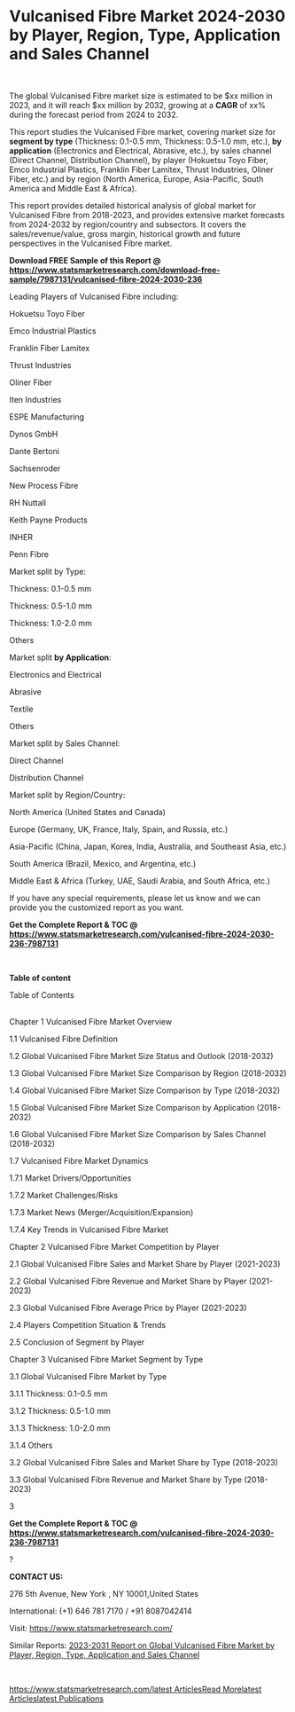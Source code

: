 <h1>Vulcanised Fibre Market 2024-2030 by Player, Region, Type, Application and Sales Channel</h1><br/><p>The global Vulcanised Fibre market size is estimated to be $xx million in 2023, and it will reach $xx million by 2032, growing at a <strong>CAGR</strong> of xx% during the forecast period from 2024 to 2032.</p>
 
 
 
 <p>This report studies the Vulcanised Fibre market, covering market size for <strong>segment by type</strong> (Thickness: 0.1-0.5 mm, Thickness: 0.5-1.0 mm, etc.), <strong>by application</strong> (Electronics and Electrical, Abrasive, etc.), by sales channel (Direct Channel, Distribution Channel), by player (Hokuetsu Toyo Fiber, Emco Industrial Plastics, Franklin Fiber Lamitex, Thrust Industries, Oliner Fiber, etc.) and by region (North America, Europe, Asia-Pacific, South America and Middle East & Africa).</p>
 
 
 
 <p>This report provides detailed historical analysis of global market for Vulcanised Fibre from 2018-2023, and provides extensive market forecasts from 2024-2032 by region/country and subsectors. It covers the sales/revenue/value, gross margin, historical growth and future perspectives in the Vulcanised Fibre market.</p>
 
 
 
 <p><strong>Download FREE Sample of this Report @ <a href="https://www.statsmarketresearch.com/download-free-sample/7987131/vulcanised-fibre-2024-2030-236">https://www.statsmarketresearch.com/download-free-sample/7987131/vulcanised-fibre-2024-2030-236</a></strong></p>
 
 
 
 <p>Leading Players of Vulcanised Fibre including:</p>
 
 
 
 <p>Hokuetsu Toyo Fiber</p>
 
 
 
 <p>Emco Industrial Plastics</p>
 
 
 
 <p>Franklin Fiber Lamitex</p>
 
 
 
 <p>Thrust Industries</p>
 
 
 
 <p>Oliner Fiber</p>
 
 
 
 <p>Iten Industries</p>
 
 
 
 <p>ESPE Manufacturing</p>
 
 
 
 <p>Dynos GmbH</p>
 
 
 
 <p>Dante Bertoni</p>
 
 
 
 <p>Sachsenroder</p>
 
 
 
 <p>New Process Fibre</p>
 
 
 
 <p>RH Nuttall</p>
 
 
 
 <p>Keith Payne Products</p>
 
 
 
 <p>INHER</p>
 
 
 
 <p>Penn Fibre</p>
 
 
 
 <p>Market split by Type:</p>
 
 
 
 <p>Thickness: 0.1-0.5 mm</p>
 
 
 
 <p>Thickness: 0.5-1.0 mm</p>
 
 
 
 <p>Thickness: 1.0-2.0 mm</p>
 
 
 
 <p>Others</p>
 
 
 
 <p>Market split <strong>by Application</strong>:</p>
 
 
 
 <p>Electronics and Electrical</p>
 
 
 
 <p>Abrasive</p>
 
 
 
 <p>Textile</p>
 
 
 
 <p>Others</p>
 
 
 
 <p>Market split by Sales Channel:</p>
 
 
 
 <p>Direct Channel</p>
 
 
 
 <p>Distribution Channel</p>
 
 
 
 <p>Market split by Region/Country:</p>
 
 
 
 <p>North America (United States and Canada)</p>
 
 
 
 <p>Europe (Germany, UK, France, Italy, Spain, and Russia, etc.)</p>
 
 
 
 <p>Asia-Pacific (China, Japan, Korea, India, Australia, and Southeast Asia, etc.)</p>
 
 
 
 <p>South America (Brazil, Mexico, and Argentina, etc.)</p>
 
 
 
 <p>Middle East & Africa (Turkey, UAE, Saudi Arabia, and South Africa, etc.)</p>
 
 
 
 <p>If you have any special requirements, please let us know and we can provide you the customized report as you want.</p>
 
 
 
 <div><b>Get the Complete Report & TOC @ <a href="https://www.statsmarketresearch.com/vulcanised-fibre-2024-2030-236-7987131">https://www.statsmarketresearch.com/vulcanised-fibre-2024-2030-236-7987131</a></b></div>
 
 
 
 <p><br />
 
 <b>Table of content</b></p>
 
 
 
 <p>Table of Contents<br />
 
 <br />
 
 Chapter 1 Vulcanised Fibre Market Overview<br />
 
 1.1 Vulcanised Fibre Definition<br />
 
 1.2 Global Vulcanised Fibre Market Size Status and Outlook (2018-2032)<br />
 
 1.3 Global Vulcanised Fibre Market Size Comparison by Region (2018-2032)<br />
 
 1.4 Global Vulcanised Fibre Market Size Comparison by Type (2018-2032)<br />
 
 1.5 Global Vulcanised Fibre Market Size Comparison by Application (2018-2032)<br />
 
 1.6 Global Vulcanised Fibre Market Size Comparison by Sales Channel (2018-2032)<br />
 
 1.7 Vulcanised Fibre Market Dynamics<br />
 
 1.7.1 Market Drivers/Opportunities<br />
 
 1.7.2 Market Challenges/Risks<br />
 
 1.7.3 Market News (Merger/Acquisition/Expansion)<br />
 
 1.7.4 Key Trends in Vulcanised Fibre Market<br />
 
 Chapter 2 Vulcanised Fibre Market Competition by Player<br />
 
 2.1 Global Vulcanised Fibre Sales and Market Share by Player (2021-2023)<br />
 
 2.2 Global Vulcanised Fibre Revenue and Market Share by Player (2021-2023)<br />
 
 2.3 Global Vulcanised Fibre Average Price by Player (2021-2023)<br />
 
 2.4 Players Competition Situation & Trends<br />
 
 2.5 Conclusion of Segment by Player<br />
 
 Chapter 3 Vulcanised Fibre Market Segment by Type<br />
 
 3.1 Global Vulcanised Fibre Market by Type<br />
 
 3.1.1 Thickness: 0.1-0.5 mm<br />
 
 3.1.2 Thickness: 0.5-1.0 mm<br />
 
 3.1.3 Thickness: 1.0-2.0 mm<br />
 
 3.1.4 Others<br />
 
 3.2 Global Vulcanised Fibre Sales and Market Share by Type (2018-2023)<br />
 
 3.3 Global Vulcanised Fibre Revenue and Market Share by Type (2018-2023)<br />
 
 3</p>
 
 
 
 <div><b>Get the Complete Report & TOC @ <a href="https://www.statsmarketresearch.com/vulcanised-fibre-2024-2030-236-7987131">https://www.statsmarketresearch.com/vulcanised-fibre-2024-2030-236-7987131</a></b></div>
 
 
 
 <p>? </p>
 
 
 
 <p><b>CONTACT US:</b><br />
 
 276 5th Avenue, New York , NY 10001,United States<br />
 
 International: (+1) 646 781 7170 / +91 8087042414<br />
 
 Visit: <a href="https://www.statsmarketresearch.com/">https://www.statsmarketresearch.com/</a><br />
 
 Similar Reports: <a href="https://www.statsmarketresearch.com/vulcanised-fibre-2024-2030-236-7987131">2023-2031 Report on Global Vulcanised Fibre Market by Player, Region, Type, Application and Sales Channel</a><br />
 
 <br />
 
 <a href="https://gyeongbokgung.com">https://www.statsmarketresearch.com/</a><a href="https://hallyeomaritime.com">latest Articles</a><a href="https://jingwansa.com">Read More</a><a href="https://nguoiviet.jp/">latest Articles</a><a href="https://www.intelmarketresearch.com/">latest Publications</a></p>